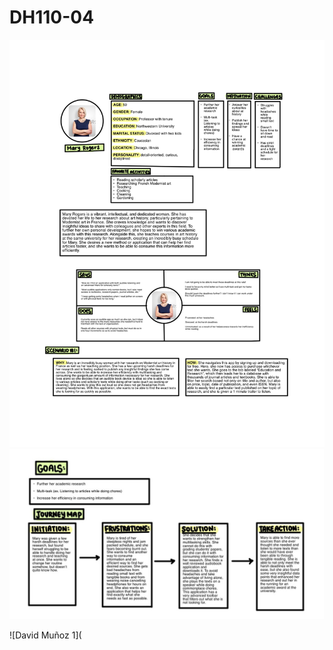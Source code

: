 # DH110-04

![Mary Rogers 1](https://github.com/laudanhosseini/DH110-04/blob/aced060d7c3542bd392fbf3ae9c41ca613aeb873/Mary%20Rogers%201.jpg)
![Mary Rogers 2](https://github.com/laudanhosseini/DH110-04/blob/97ccbb7f1183a461d00f714a1bb83e88ebe0cac1/Mary%20Rogers%202.jpg) 

![David Muñoz 1](
